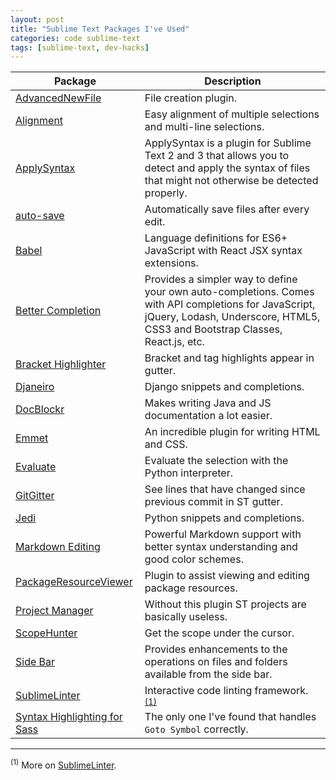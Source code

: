```yaml
---
layout: post
title: "Sublime Text Packages I've Used"
categories: code sublime-text
tags: [sublime-text, dev-hacks]
---
```


| Package | Description |
| --- | --- |
| [AdvancedNewFile](https://github.com/skuroda/Sublime-AdvancedNewFile) | File creation plugin. |
| [Alignment](https://github.com/wbond/sublime_alignment) | Easy alignment of multiple selections and multi-line selections. |
| [ApplySyntax](https://github.com/facelessuser/ApplySyntax) | ApplySyntax is a plugin for Sublime Text 2 and 3 that allows you to detect and apply the syntax of files that might not otherwise be detected properly. |
| [auto-save](https://github.com/jamesfzhang/auto-save) | Automatically save files after every edit. |
| [Babel](https://github.com/babel/babel-sublime) | Language definitions for ES6+ JavaScript with React JSX syntax extensions. |
| [Better Completion](https://github.com/Pleasurazy/Sublime-Better-Completion) | Provides a simpler way to define your own auto-completions. Comes with API completions for JavaScript, jQuery, Lodash, Underscore, HTML5, CSS3 and Bootstrap Classes, React.js, etc. |
| [Bracket Highlighter](https://github.com/facelessuser/BracketHighlighter) | Bracket and tag highlights appear in gutter. |
| [Djaneiro](https://github.com/squ1b3r/Djaneiro) | Django snippets and completions. |
| [DocBlockr](https://github.com/spadgos/sublime-jsdocs) | Makes writing Java and JS documentation a lot easier. |
| [Emmet](https://github.com/sergeche/emmet-sublime) | An incredible plugin for writing HTML and CSS. |
| [Evaluate](https://github.com/jbrooksuk/Sublime-Evaluate) | Evaluate the selection with the Python interpreter. |
| [GitGitter](https://github.com/jisaacks/GitGutter) | See lines that have changed since previous commit in ST gutter. |
| [Jedi](https://github.com/srusskih/SublimeJEDI) | Python snippets and completions. |
| [Markdown Editing](https://github.com/SublimeText-Markdown/MarkdownEditing) | Powerful Markdown support with better syntax understanding and good color schemes. |
| [PackageResourceViewer](https://github.com/skuroda/PackageResourceViewer) | Plugin to assist viewing and editing package resources. |
| [Project Manager](https://github.com/randy3k/Project-Manager) | Without this plugin ST projects are basically useless. |
| [ScopeHunter](https://github.com/facelessuser/ScopeHunter) | Get the scope under the cursor. |
| [Side Bar](https://github.com/titoBouzout/SideBarEnhancements) | Provides enhancements to the operations on files and folders available from the side bar. |
| [SublimeLinter](https://github.com/SublimeLinter/SublimeLinter3) | Interactive code linting framework. <sup>[(1)](#first)</sup> |
| [Syntax Highlighting for Sass](https://github.com/P233/Syntax-highlighting-for-Sass) | The only one I've found that handles `Goto Symbol` correctly. |


---

<a name="first"><sup>(1)</sup></a> More on [SublimeLinter](./sublime-linter).
